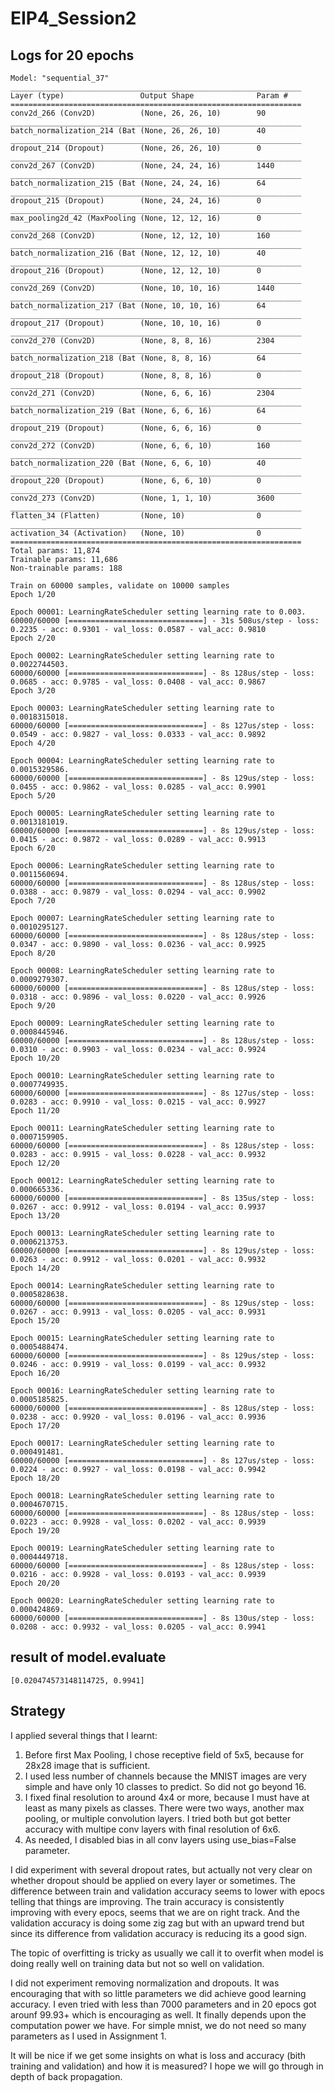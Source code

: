 # EIP4_Session2

## Logs for 20 epochs

```
Model: "sequential_37"
_________________________________________________________________
Layer (type)                 Output Shape              Param #   
=================================================================
conv2d_266 (Conv2D)          (None, 26, 26, 10)        90        
_________________________________________________________________
batch_normalization_214 (Bat (None, 26, 26, 10)        40        
_________________________________________________________________
dropout_214 (Dropout)        (None, 26, 26, 10)        0         
_________________________________________________________________
conv2d_267 (Conv2D)          (None, 24, 24, 16)        1440      
_________________________________________________________________
batch_normalization_215 (Bat (None, 24, 24, 16)        64        
_________________________________________________________________
dropout_215 (Dropout)        (None, 24, 24, 16)        0         
_________________________________________________________________
max_pooling2d_42 (MaxPooling (None, 12, 12, 16)        0         
_________________________________________________________________
conv2d_268 (Conv2D)          (None, 12, 12, 10)        160       
_________________________________________________________________
batch_normalization_216 (Bat (None, 12, 12, 10)        40        
_________________________________________________________________
dropout_216 (Dropout)        (None, 12, 12, 10)        0         
_________________________________________________________________
conv2d_269 (Conv2D)          (None, 10, 10, 16)        1440      
_________________________________________________________________
batch_normalization_217 (Bat (None, 10, 10, 16)        64        
_________________________________________________________________
dropout_217 (Dropout)        (None, 10, 10, 16)        0         
_________________________________________________________________
conv2d_270 (Conv2D)          (None, 8, 8, 16)          2304      
_________________________________________________________________
batch_normalization_218 (Bat (None, 8, 8, 16)          64        
_________________________________________________________________
dropout_218 (Dropout)        (None, 8, 8, 16)          0         
_________________________________________________________________
conv2d_271 (Conv2D)          (None, 6, 6, 16)          2304      
_________________________________________________________________
batch_normalization_219 (Bat (None, 6, 6, 16)          64        
_________________________________________________________________
dropout_219 (Dropout)        (None, 6, 6, 16)          0         
_________________________________________________________________
conv2d_272 (Conv2D)          (None, 6, 6, 10)          160       
_________________________________________________________________
batch_normalization_220 (Bat (None, 6, 6, 10)          40        
_________________________________________________________________
dropout_220 (Dropout)        (None, 6, 6, 10)          0         
_________________________________________________________________
conv2d_273 (Conv2D)          (None, 1, 1, 10)          3600      
_________________________________________________________________
flatten_34 (Flatten)         (None, 10)                0         
_________________________________________________________________
activation_34 (Activation)   (None, 10)                0         
=================================================================
Total params: 11,874
Trainable params: 11,686
Non-trainable params: 188
```


```
Train on 60000 samples, validate on 10000 samples
Epoch 1/20

Epoch 00001: LearningRateScheduler setting learning rate to 0.003.
60000/60000 [==============================] - 31s 508us/step - loss: 0.2235 - acc: 0.9301 - val_loss: 0.0587 - val_acc: 0.9810
Epoch 2/20

Epoch 00002: LearningRateScheduler setting learning rate to 0.0022744503.
60000/60000 [==============================] - 8s 128us/step - loss: 0.0685 - acc: 0.9785 - val_loss: 0.0408 - val_acc: 0.9867
Epoch 3/20

Epoch 00003: LearningRateScheduler setting learning rate to 0.0018315018.
60000/60000 [==============================] - 8s 127us/step - loss: 0.0549 - acc: 0.9827 - val_loss: 0.0333 - val_acc: 0.9892
Epoch 4/20

Epoch 00004: LearningRateScheduler setting learning rate to 0.0015329586.
60000/60000 [==============================] - 8s 129us/step - loss: 0.0455 - acc: 0.9862 - val_loss: 0.0285 - val_acc: 0.9901
Epoch 5/20

Epoch 00005: LearningRateScheduler setting learning rate to 0.0013181019.
60000/60000 [==============================] - 8s 129us/step - loss: 0.0415 - acc: 0.9872 - val_loss: 0.0289 - val_acc: 0.9913
Epoch 6/20

Epoch 00006: LearningRateScheduler setting learning rate to 0.0011560694.
60000/60000 [==============================] - 8s 128us/step - loss: 0.0388 - acc: 0.9879 - val_loss: 0.0294 - val_acc: 0.9902
Epoch 7/20

Epoch 00007: LearningRateScheduler setting learning rate to 0.0010295127.
60000/60000 [==============================] - 8s 128us/step - loss: 0.0347 - acc: 0.9890 - val_loss: 0.0236 - val_acc: 0.9925
Epoch 8/20

Epoch 00008: LearningRateScheduler setting learning rate to 0.0009279307.
60000/60000 [==============================] - 8s 128us/step - loss: 0.0318 - acc: 0.9896 - val_loss: 0.0220 - val_acc: 0.9926
Epoch 9/20

Epoch 00009: LearningRateScheduler setting learning rate to 0.0008445946.
60000/60000 [==============================] - 8s 128us/step - loss: 0.0310 - acc: 0.9903 - val_loss: 0.0234 - val_acc: 0.9924
Epoch 10/20

Epoch 00010: LearningRateScheduler setting learning rate to 0.0007749935.
60000/60000 [==============================] - 8s 127us/step - loss: 0.0283 - acc: 0.9910 - val_loss: 0.0215 - val_acc: 0.9927
Epoch 11/20

Epoch 00011: LearningRateScheduler setting learning rate to 0.0007159905.
60000/60000 [==============================] - 8s 128us/step - loss: 0.0283 - acc: 0.9915 - val_loss: 0.0228 - val_acc: 0.9932
Epoch 12/20

Epoch 00012: LearningRateScheduler setting learning rate to 0.000665336.
60000/60000 [==============================] - 8s 135us/step - loss: 0.0267 - acc: 0.9912 - val_loss: 0.0194 - val_acc: 0.9937
Epoch 13/20

Epoch 00013: LearningRateScheduler setting learning rate to 0.0006213753.
60000/60000 [==============================] - 8s 129us/step - loss: 0.0263 - acc: 0.9912 - val_loss: 0.0201 - val_acc: 0.9932
Epoch 14/20

Epoch 00014: LearningRateScheduler setting learning rate to 0.0005828638.
60000/60000 [==============================] - 8s 129us/step - loss: 0.0267 - acc: 0.9913 - val_loss: 0.0205 - val_acc: 0.9931
Epoch 15/20

Epoch 00015: LearningRateScheduler setting learning rate to 0.0005488474.
60000/60000 [==============================] - 8s 129us/step - loss: 0.0246 - acc: 0.9919 - val_loss: 0.0199 - val_acc: 0.9932
Epoch 16/20

Epoch 00016: LearningRateScheduler setting learning rate to 0.0005185825.
60000/60000 [==============================] - 8s 128us/step - loss: 0.0238 - acc: 0.9920 - val_loss: 0.0196 - val_acc: 0.9936
Epoch 17/20

Epoch 00017: LearningRateScheduler setting learning rate to 0.000491481.
60000/60000 [==============================] - 8s 127us/step - loss: 0.0224 - acc: 0.9927 - val_loss: 0.0198 - val_acc: 0.9942
Epoch 18/20

Epoch 00018: LearningRateScheduler setting learning rate to 0.0004670715.
60000/60000 [==============================] - 8s 128us/step - loss: 0.0223 - acc: 0.9928 - val_loss: 0.0202 - val_acc: 0.9939
Epoch 19/20

Epoch 00019: LearningRateScheduler setting learning rate to 0.0004449718.
60000/60000 [==============================] - 8s 128us/step - loss: 0.0216 - acc: 0.9928 - val_loss: 0.0193 - val_acc: 0.9939
Epoch 20/20

Epoch 00020: LearningRateScheduler setting learning rate to 0.000424869.
60000/60000 [==============================] - 8s 130us/step - loss: 0.0208 - acc: 0.9932 - val_loss: 0.0205 - val_acc: 0.9941
```

## result of model.evaluate
```
[0.020474573148114725, 0.9941]
```

## Strategy

I applied several things that I learnt:

1. Before first Max Pooling, I chose receptive field of 5x5, because for 28x28 image that is sufficient.
2. I used less number of channels because the MNIST images are very simple and have only 10 classes to predict. So did not go beyond 16.
3. I fixed final resolution to around 4x4 or more, because I must have at least as many pixels as classes. There were two ways, another max pooling, or multiple convolution layers. I tried both but got better accuracy with multipe conv layers with final resolution of 6x6. 
4. As needed, I disabled bias in all conv layers using use_bias=False parameter.

I did experiment with several dropout rates, but actually not very clear on whether dropout should be applied on every layer or sometimes. The difference between train and validation accuracy seems to lower with epocs telling that things are improving. The train accuracy is consistently improving with every epocs, seems that we are on right track. And the validation accuracy is doing some zig zag but with an upward trend but since its difference from validation accuracy is reducing its a good sign.

The topic of overfitting is tricky as usually we call it to overfit when model is doing really well on training data but not so well on validation.

I did not experiment removing normalization and dropouts. It was encouraging that with so little parameters we did achieve good learning accuracy. I even tried with less than 7000 parameters and in 20 epocs got arounf 99.93+ which is encouraging as well. It finally depends upon the computation power we have. For simple mnist, we do not need so many parameters as I used in Assignment 1. 

It will be nice if we get some insights on what is loss and accuracy (bith training and validation) and how it is measured? I hope we will go through in depth of back propagation.
